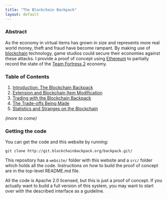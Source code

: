 ```yaml
---
title: "The Blockchain Backpack"
layout: default
---
```


### Abstract

As the economy in virtual items has grown in size and represents more real world money, theft and fraud have become rampant. By making use of [blockchain][] technology, game studios could secure their economies against these attacks. I provide a proof of concept using [Ethereum][] to partially record the state of the [Team Fortress 2][tf2] economy.

[tf2]: http://www.teamfortress.com/
[blockchain]: https://en.wikipedia.org/wiki/Block_chain_(database)
[Ethereum]: https://www.ethereum.org/

### Table of Contents

1. [Introduction: The Blockchain Backpack](part1.html)
2. [Extension and Blockchain Item Modification](part2.html)
3. [Trading with the Blockchain Backpack](part3.html)
4. [The Trade-offs Being Made](part4.html)
5. [Statistics and Stranges on the Blockchain](part5.html)

_(more to come)_

### Getting the code

You can get the code and this website by running:

    git clone http://git.blockchainbackpack.org/backpack.git/

This repository has a `website/` folder with this website and a `src/` folder which holds all the code. Instructions on how to build the proof of concept are in the top-level README.md file.

All the code is Apache 2.0 licensed, but this is just a proof of concept. If you actually want to build a full version of this system, you may want to start over with the described interface as a guideline.
